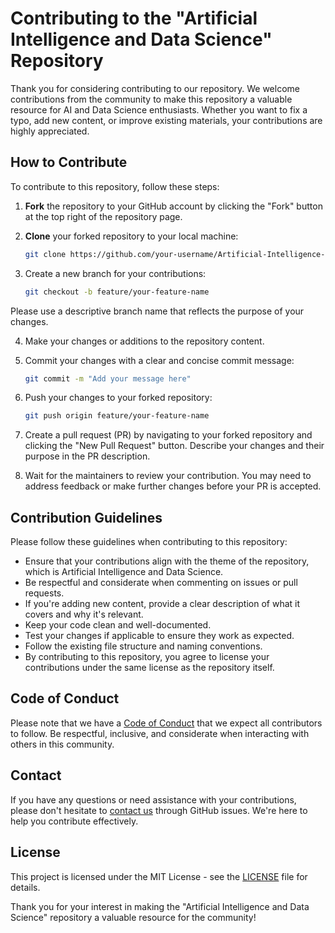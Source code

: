 # Contributing to the "Artificial Intelligence and Data Science" Repository

Thank you for considering contributing to our repository. We welcome contributions from the community to make this repository a valuable resource for AI and Data Science enthusiasts. Whether you want to fix a typo, add new content, or improve existing materials, your contributions are highly appreciated.

## How to Contribute

To contribute to this repository, follow these steps:

1. **Fork** the repository to your GitHub account by clicking the "Fork" button at the top right of the repository page.

2. **Clone** your forked repository to your local machine:

   ```bash
   git clone https://github.com/your-username/Artificial-Intelligence-and-Data-Science.git

3. Create a new branch for your contributions:
    ```bash
    git checkout -b feature/your-feature-name

Please use a descriptive branch name that reflects the purpose of your changes.

4. Make your changes or additions to the repository content.

5. Commit your changes with a clear and concise commit message:
    ```bash
    git commit -m "Add your message here"

6. Push your changes to your forked repository:
    ```bash
    git push origin feature/your-feature-name

7. Create a pull request (PR) by navigating to your forked repository and clicking the "New Pull Request" button. Describe your changes and their purpose in the PR description.

8. Wait for the maintainers to review your contribution. You may need to address feedback or make further changes before your PR is accepted.

## Contribution Guidelines

Please follow these guidelines when contributing to this repository:

- Ensure that your contributions align with the theme of the repository, which is Artificial Intelligence and Data Science.
- Be respectful and considerate when commenting on issues or pull requests.
- If you're adding new content, provide a clear description of what it covers and why it's relevant.
- Keep your code clean and well-documented.
- Test your changes if applicable to ensure they work as expected.
- Follow the existing file structure and naming conventions.
- By contributing to this repository, you agree to license your contributions under the same license as the repository itself.

## Code of Conduct
Please note that we have a [Code of Conduct](code_of_conduct.md) that we expect all contributors to follow. Be respectful, inclusive, and considerate when interacting with others in this community.

## Contact

If you have any questions or need assistance with your contributions, please don't hesitate to [contact us](https://github.com/Munsif-Raza-T/Artificial-Intelligence-and-Data-Science/issues) through GitHub issues. We're here to help you contribute effectively.

## License

This project is licensed under the MIT License - see the [LICENSE](LICENSE.md) file for details.


Thank you for your interest in making the "Artificial Intelligence and Data Science" repository a valuable resource for the community!